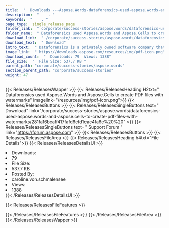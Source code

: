 ```yaml
---
title:  "  Downloads ---Aspose.Words-dataforensics-used-aspose.words-and-aspose.cells-to-create-pdf-files-with-watermarks . " 
description:  "    . " 
keywords:  "    . " 
page_type:  single_release_page
folder_link:  " corporate/success-stories/aspose.words/dataforensics-used-aspose.words-and-aspose.cells-to-create-pdf-files-with-watermarks/"
folder_name:  " Dataforensics used Aspose.Words and Aspose.Cells to create PDF files with watermarks"
download_link:  " /corporate/success-stories/aspose.words/dataforensics-used-aspose.words-and-aspose.cells-to-create-pdf-files-with-watermarks/281fa16bcaff417fafd6efd1cac4fa6e"
download_text:  " Download"
intro_text:  " Dataforensics is a privately owned software company that provides integrated sof..."
image_link:  " https://downloads.aspose.com/resources/img/pdf-icon.png"
download_count:  "  Downloads: 79  Views: 1388"
file_size:  "  File Size: 537.7 KB "
parent_path: "corporate/success-stories/aspose.words"
section_parent_path: "corporate/success-stories"
weight: 47 
---
```


{{< Releases/ReleasesWapper >}}
  {{< Releases/ReleasesHeading H2txt=" Dataforensics used Aspose.Words and Aspose.Cells to create PDF files with watermarks" imagelink="/resources/img/pdf-icon.png">}}
  {{< Releases/ReleasesButtons >}}
    {{< Releases/ReleasesSingleButtons text=" Download" link="/corporate/success-stories/aspose.words/dataforensics-used-aspose.words-and-aspose.cells-to-create-pdf-files-with-watermarks/281fa16bcaff417fafd6efd1cac4fa6e%20%20" >}}
    {{< Releases/ReleasesSingleButtons text=" Support Forum " link="https://forum.aspose.com" >}}
  {{< Releases/ReleasesButtons >}}
  {{< Releases/ReleasesFileArea >}}
    {{< Releases/ReleasesHeading h4txt="File Details">}}
    {{< Releases/ReleasesDetailsUl >}}
             <li>Downloads:</li><li>79</li><li>File Size:</li><li>537.7 KB</li><li>Posted By:</li><li>caroline.von.schmalensee</li><li>Views:</li><li>1388</li>
    {{< /Releases/ReleasesDetailsUl >}}

  {{< Releases/ReleasesFileFeatures >}}
      
  {{< /Releases/ReleasesFileFeatures >}}
 {{< /Releases/ReleasesFileArea >}}
{{< /Releases/ReleasesWapper >}}



